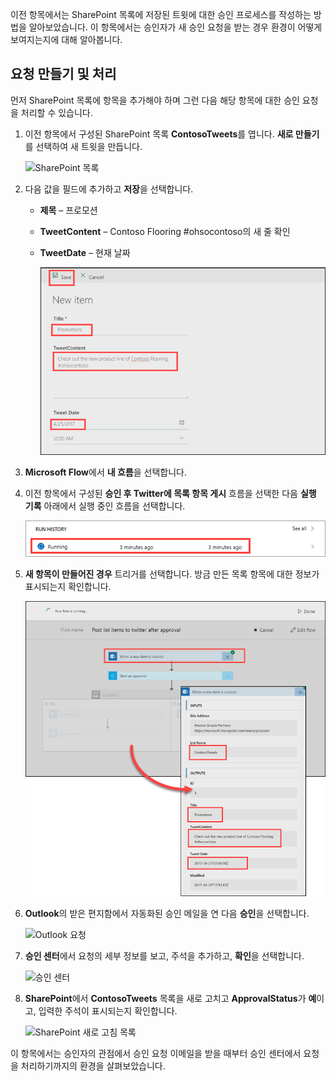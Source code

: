 이전 항목에서는 SharePoint 목록에 저장된 트윗에 대한 승인 프로세스를 작성하는 방법을 알아보았습니다.  이 항목에서는 승인자가 새 승인 요청을 받는 경우 환경이 어떻게 보여지는지에 대해 알아봅니다. 

## <a name="create-and-process-a-request"></a>요청 만들기 및 처리
먼저 SharePoint 목록에 항목을 추가해야 하며 그런 다음 해당 항목에 대한 승인 요청을 처리할 수 있습니다.

1. 이전 항목에서 구성된 SharePoint 목록 **ContosoTweets**를 엽니다.  **새로 만들기**를 선택하여 새 트윗을 만듭니다. 
   
    ![SharePoint 목록](./media/learning-approval-request/sharepoint-list-home.png)
2. 다음 값을 필드에 추가하고 **저장**을 선택합니다.
   
   * **제목** – 프로모션
   * **TweetContent** – Contoso Flooring #ohsocontoso의 새 줄 확인
   * **TweetDate** – 현재 날짜
     
     ![SharePoint 새 항목](./media/learning-approval-request/sharepoint-new-tweet.png)
3. **Microsoft Flow**에서 **내 흐름**을 선택합니다. 
4. 이전 항목에서 구성된 **승인 후 Twitter에 목록 항목 게시** 흐름을 선택한 다음 **실행 기록** 아래에서 실행 중인 흐름을 선택합니다.
   
    ![실행 기록](./media/learning-approval-request/run-history.png)
5. **새 항목이 만들어진 경우** 트리거를 선택합니다. 방금 만든 목록 항목에 대한 정보가 표시되는지 확인합니다.
   
    ![흐름 트리거](./media/learning-approval-request/approval-flow.png)
6. **Outlook**의 받은 편지함에서 자동화된 승인 메일을 연 다음 **승인**을 선택합니다. 
   
    ![Outlook 요청](./media/learning-approval-request/outlook-mail.png)
7. **승인 센터**에서 요청의 세부 정보를 보고, 주석을 추가하고, **확인**을 선택합니다. 
   
    ![승인 센터](./media/learning-approval-request/approval-center.png)
8. **SharePoint**에서 **ContosoTweets** 목록을 새로 고치고 **ApprovalStatus**가 **예**이고, 입력한 주석이 표시되는지 확인합니다. 
   
    ![SharePoint 새로 고침 목록](./media/learning-approval-request/sharepoint-list-approved.png)

이 항목에서는 승인자의 관점에서 승인 요청 이메일을 받을 때부터 승인 센터에서 요청을 처리하기까지의 환경을 살펴보았습니다.


